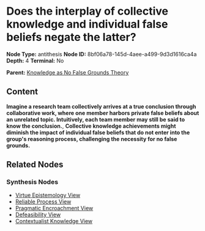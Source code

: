 # Does the interplay of collective knowledge and individual false beliefs negate the latter?

**Node Type:** antithesis
**Node ID:** 8bf06a78-145d-4aee-a499-9d3d1616ca4a
**Depth:** 4
**Terminal:** No

**Parent:** [Knowledge as No False Grounds Theory](knowledge-as-no-false-grounds-theory-synthesis-4c78162e-e116-4027-9605-d681fbf46d3f.md)

## Content

**Imagine a research team collectively arrives at a true conclusion through collaborative work, where one member harbors private false beliefs about an unrelated topic. Intuitively, each team member may still be said to know the conclusion.**, **Collective knowledge achievements might diminish the impact of individual false beliefs that do not enter into the group's reasoning process, challenging the necessity for no false grounds.**

## Related Nodes

### Synthesis Nodes

- [Virtue Epistemology View](virtue-epistemology-view-synthesis-1e6722fe-0621-4cc2-8d2e-d5a8402e6fc5.md)
- [Reliable Process View](reliable-process-view-synthesis-bcfb89c6-da7a-49db-8f28-ad5ca6b4f796.md)
- [Pragmatic Encroachment View](pragmatic-encroachment-view-synthesis-4f19ec4e-60b1-4cec-a515-1ec670db5e43.md)
- [Defeasibility View](defeasibility-view-synthesis-8b2e2526-a4a2-45ca-994a-284e1a9e505c.md)
- [Contextualist Knowledge View](contextualist-knowledge-view-synthesis-c96587e4-2a9a-4bb2-ac44-db246f1afa5a.md)
